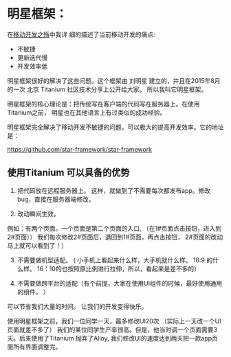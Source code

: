 # 明星框架：

在[移动开发之殇](chapters_of_preface/mobile_development_disadvantages.md)中我详
细的描述了当前移动开发的痛点:

- 不敏捷
- 更新迭代慢
- 开发效率低

明星框架很好的解决了这些问题。这个框架由 刘明星 建立的，并且在2015年8月的一次
北京 Titanium 社区技术分享上公开给大家。 所以我叫它明星框架。

明星框架的核心理论是：把传统写在客户端的代码写在服务器上。在使用Titanium之前，
明星也在其他语言上有过类似的成功经验。

明星框架完全解决了移动开发不敏捷的问题。可以极大的提高开发效率。它的地址是：

https://github.com/star-framework/star-framework

## 使用Titanium 可以具备的优势

1. 把代码放在远程服务器上。
  这样，就做到了不需要每次都发布app。修改bug，直接在服务器端修改。

2. 改动瞬间生效。

  例如：有两个页面。一个页面是第二个页面的入口,
  （在1#页面点击按钮，进入到2#页面））
  我们每次修改2#页面后，退回到1#页面，再点击按钮，
  2#页面的改动马上就可以看到了！）

3. 不需要做机型适配。
  ( 小手机上看起来什么样，大手机就什么样。 16:9 的什么样。
  16：10的也按照原比例进行拉伸，所以，看起来是差不多的）

4. 不需要做跨平台的适配（有个前提，大家在使用UI组件的时候，最好使用通用的组件。
）

  可以节省我们大量的时间。 让我们的开发变得快乐。

  使用明星框架之前，我们一位同学一天，最多修改UI20次
  （实际上一天改一个UI 页面就差不多了）
  我们的某位同学生产率很高。但是，他当时调一个页面需要3天。后来使用了Titanium
  抛弃了Alloy, 我们修改UI的速度达到两天把一款app页面所有界面调整完。

